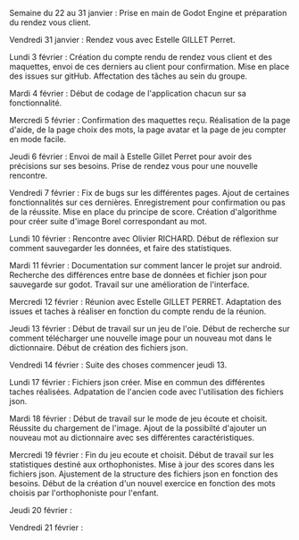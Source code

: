 Semaine du 22 au 31 janvier : Prise en main de Godot Engine et préparation du rendez vous client.

Vendredi 31 janvier : Rendez vous avec Estelle GILLET Perret.

Lundi 3 février : Création du compte rendu de rendez vous client et des maquettes, envoi de ces derniers au client pour confirmation. Mise en place des issues sur gitHub. Affectation des tâches au sein du groupe.

Mardi 4 février : Début de codage de l'application chacun sur sa fonctionnalité.

Mercredi 5 février : Confirmation des maquettes reçu. Réalisation de la page d'aide, de la page choix des mots, la page avatar et la page de jeu compter en mode facile. 

Jeudi 6 février : Envoi de mail à Estelle Gillet Perret pour avoir des précisions sur ses besoins. Prise de rendez vous pour une nouvelle rencontre.

Vendredi 7 février : Fix de bugs sur les différentes pages. Ajout de certaines fonctionnalités sur ces dernières. Enregistrement pour confirmation ou pas de la réussite. Mise en place du principe de score. Création d'algorithme pour créer suite d'image Borel correspondant au mot. 

Lundi 10 février : Rencontre avec Olivier RICHARD. Début de réflexion sur comment sauvegarder les données, et faire des statistiques.

Mardi 11 février : Documentation sur comment lancer le projet sur android. Recherche des différences entre base de données et fichier json pour sauvegarde sur godot. Travail sur une amélioration de l'interface.

Mercredi 12 février : Réunion avec Estelle GILLET PERRET. Adaptation des issues et taches à réaliser en fonction du compte rendu de la réunion.

Jeudi 13 février : Début de travail sur un jeu de l'oie. Début de recherche sur comment télécharger une nouvelle image pour un nouveau mot dans le dictionnaire. Début de création des fichiers json.

Vendredi 14 février : Suite des choses commencer jeudi 13.

Lundi 17 février : Fichiers json créer. Mise en commun des différentes taches réalisées. Adpatation de l'ancien code avec l'utilisation des fichiers json.

Mardi 18 février : Début de travail sur le mode de jeu écoute et choisit. Réussite du chargement de l'image. Ajout de la possibilté d'ajouter un nouveau mot au dictionnaire avec ses différentes caractéristiques. 

Mercredi 19 février : Fin du jeu ecoute et choisit. Début de travail sur les statistiques destiné aux orthophonistes. Mise à jour des scores dans les fichiers json. Ajustement de la structure des fichiers json en fonction des besoins. Début de la création d'un nouvel exercice en fonction des mots choisis par l'orthophoniste pour l'enfant.

Jeudi 20 février : 

Vendredi 21 février :
